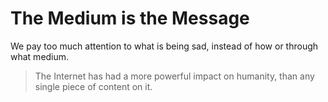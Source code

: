 # The Medium is the Message
We pay too much attention to what is being sad, instead of how or through what medium.
> The Internet has had a more powerful impact on humanity, than any single piece of content on it.

